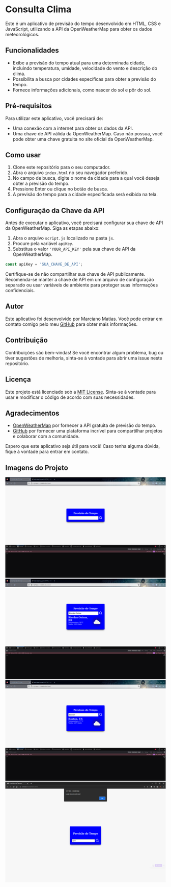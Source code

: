 # Consulta Clima

Este é um aplicativo de previsão do tempo desenvolvido em HTML, CSS e JavaScript, utilizando a API da OpenWeatherMap para obter os dados meteorológicos.

## Funcionalidades

- Exibe a previsão do tempo atual para uma determinada cidade, incluindo temperatura, umidade, velocidade do vento e descrição do clima.
- Possibilita a busca por cidades específicas para obter a previsão do tempo.
- Fornece informações adicionais, como nascer do sol e pôr do sol.

## Pré-requisitos

Para utilizar este aplicativo, você precisará de:

- Uma conexão com a internet para obter os dados da API.
- Uma chave de API válida da OpenWeatherMap. Caso não possua, você pode obter uma chave gratuita no site oficial da OpenWeatherMap.

## Como usar

1. Clone este repositório para o seu computador.
2. Abra o arquivo `index.html` no seu navegador preferido.
3. No campo de busca, digite o nome da cidade para a qual você deseja obter a previsão do tempo.
4. Pressione Enter ou clique no botão de busca.
5. A previsão do tempo para a cidade especificada será exibida na tela.

## Configuração da Chave da API

Antes de executar o aplicativo, você precisará configurar sua chave de API da OpenWeatherMap. Siga as etapas abaixo:

1. Abra o arquivo `script.js` localizado na pasta `js`.
2. Procure pela variável `apiKey`.
3. Substitua o valor `'YOUR_API_KEY'` pela sua chave de API da OpenWeatherMap.

```javascript
const apiKey = 'SUA_CHAVE_DE_API';
```

Certifique-se de não compartilhar sua chave de API publicamente. Recomenda-se manter a chave de API em um arquivo de configuração separado ou usar variáveis de ambiente para proteger suas informações confidenciais.

## Autor

Este aplicativo foi desenvolvido por Marciano Matias. Você pode entrar em contato comigo pelo meu [GitHub](https://github.com/marcianomatias) para obter mais informações.

## Contribuição

Contribuições são bem-vindas! Se você encontrar algum problema, bug ou tiver sugestões de melhoria, sinta-se à vontade para abrir uma issue neste repositório.

## Licença

Este projeto está licenciado sob a [MIT License](LICENSE). Sinta-se à vontade para usar e modificar o código de acordo com suas necessidades.

## Agradecimentos

- [OpenWeatherMap](https://openweathermap.org/) por fornecer a API gratuita de previsão do tempo.
- [GitHub](https://github.com/) por fornecer uma plataforma incrível para compartilhar projetos e colaborar com a comunidade.

Espero que este aplicativo seja útil para você! Caso tenha alguma dúvida, fique à vontade para entrar em contato.

## Imagens do Projeto
![image](https://github.com/marcianomatias/consulta-clima/blob/main/img/Captura%20de%20tela%20de%202023-05-23%2013-36-31.png)
![image](https://github.com/marcianomatias/consulta-clima/blob/main/img/Captura%20de%20tela%20de%202023-05-23%2013-36-50.png)
![image](https://github.com/marcianomatias/consulta-clima/blob/main/img/Captura%20de%20tela%20de%202023-05-23%2013-37-07.png)
![image](https://github.com/marcianomatias/consulta-clima/blob/main/img/Captura%20de%20tela%20de%202023-05-23%2013-38-05.png)
